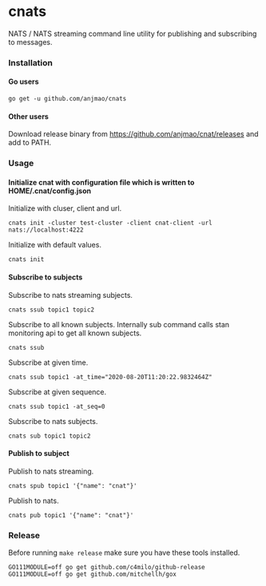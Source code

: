 # cnats
NATS / NATS streaming command line utility for publishing and subscribing to messages.

### Installation

#### Go users

```
go get -u github.com/anjmao/cnats
```

#### Other users

Download release binary from https://github.com/anjmao/cnat/releases and add to PATH.

### Usage

#### Initialize cnat with configuration file which is written to HOME/.cnat/config.json

Initialize with cluser, client and url.
```
cnats init -cluster test-cluster -client cnat-client -url nats://localhost:4222
```

Initialize with default values.

```
cnats init
```

#### Subscribe to subjects

Subscribe to nats streaming subjects.
```
cnats ssub topic1 topic2
```

Subscribe to all known subjects. Internally sub command calls stan monitoring api to get all known subjects.
```
cnats ssub
```

Subscribe at given time.

```
cnats ssub topic1 -at_time="2020-08-20T11:20:22.9832464Z"
```

Subscribe at given sequence.

```
cnats ssub topic1 -at_seq=0
```

Subscribe to nats subjects.
```
cnats sub topic1 topic2
```

#### Publish to subject

Publish to nats streaming.
```
cnats spub topic1 '{"name": "cnat"}'
```

Publish to nats.
```
cnats pub topic1 '{"name": "cnat"}'
```

### Release

Before running `make release` make sure you have these tools installed.

```
GO111MODULE=off go get github.com/c4milo/github-release
GO111MODULE=off go get github.com/mitchellh/gox 
```
